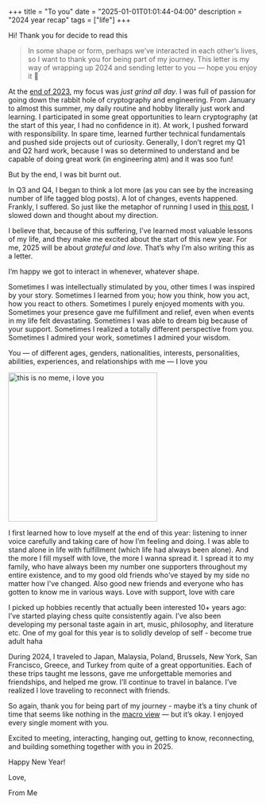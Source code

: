 +++
title = "To you"
date = "2025-01-01T01:01:44-04:00"
description = "2024 year recap"
tags = ["life"]
+++

Hi! Thank you for decide to read this
> In some shape or form, perhaps we’ve interacted in each other’s lives, so I want to thank you for being part of my journey. This letter is my way of wrapping up 2024 and sending letter to you — hope you enjoy it 💌


At the [end of 2023](https://www.piapark.me/year-of-unknown-unknown/), my focus was *just grind all day*. I was full of passion for going down the rabbit hole of cryptography and engineering. From January to almost this summer, my daily routine and hobby literally just work and learning. I participated in some great opportunities to learn cryptography (at the start of this year, I had no confidence in it). At work, I pushed forward with responsibility. In spare time, learned further technical fundamentals and pushed side projects out of curiosity. Generally, I don’t regret my Q1 and Q2 hard work, because I was so determined to understand and be capable of doing great work (in engineering atm) and it was soo fun!

But by the end, I was bit burnt out.

In Q3 and Q4, I began to think a lot more (as you can see by the increasing number of life tagged blog posts). A lot of changes, events happened. Frankly, I suffered. So just like the metaphor of running I used in [this post](https://www.piapark.me/born-to-run/), I slowed down and thought about my direction.

I believe that, because of this suffering, I’ve learned most valuable lessons of my life, and they make me excited about the start of this new year. For me, 2025 will be about *grateful and love*. That’s why I’m also writing this as a letter.


I’m happy we got to interact in whenever, whatever shape.

Sometimes I was intellectually stimulated by you, other times I was inspired by your story. Sometimes I learned from you; how you think, how you act, how you react to others. Sometimes I purely enjoyed moments with you. Sometimes your presence gave me fulfillment and relief, even when events in my life felt devastating. Sometimes I was able to dream big because of your support. Sometimes I realized a totally different perspective from you. Sometimes I admired your work, sometimes I admired your wisdom.

You — of different ages, genders, nationalities, interests, personalities, abilities, experiences, and relationships with me — I love you

<img src="/images/nomeme.png" alt="this is no meme, i love you" width="300" />


I first learned how to love myself at the end of this year: listening to inner voice carefully and taking care of how I’m feeling and doing. I was able to stand alone in life with fulfillment (which life had always been alone). And the more I fill myself with love, the more I wanna spread it. I spread it to my family, who have always been my number one supporters throughout my entire existence, and to my good old friends who’ve stayed by my side no matter how I’ve changed. Also good new friends and everyone who has gotten to know me in various ways. Love with support, love with care

I picked up hobbies recently that actually been interested 10+ years ago: I’ve started playing chess quite consistently again. I’ve also been developing my personal taste again in art, music, philosophy, and literature etc. One of my goal for this year is to solidly develop of self - become true adult haha

During 2024, I traveled to Japan, Malaysia, Poland, Brussels, New York, San Francisco, Greece, and Turkey from quite of a great opportunities. Each of these trips taught me lessons, gave me unforgettable memories and friendships, and helped me grow. I’ll continue to travel in balance. I’ve realized I love traveling to reconnect with friends.


So again, thank you for being part of my journey - maybe it’s a tiny chunk of time that seems like nothing in the [macro view](https://youtu.be/4Tm6Z1y3h94?si=TI5YEikhqZ4RIK11) — but it’s okay. I enjoyed every single moment with you.

Excited to meeting, interacting, hanging out, getting to know, reconnecting, and building something together with you in 2025.

Happy New Year!

Love,

From Me

